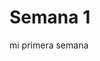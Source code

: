 # Semana 1
<html>
	<head>
		<title>mi primera semana</title>
	</head>
	<body>
	mi primera semana
	</body>
</html>
